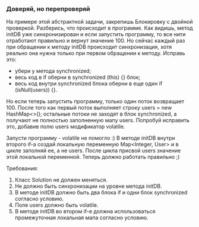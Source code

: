 
### Доверяй, но перепроверяй

На примере этой абстрактной задачи, закрепишь Блокировку с двойной проверкой.
Разберись, что происходит в программе.
Как видишь, метод initDB уже синхронизирован и если запустить программу,
то все нити отработают правильно и вернут значение 100.
Но сейчас каждый раз при обращении к методу initDB происходит синхронизация,
хотя реально она нужна только при первом обращении к методу. Исправь это:
- убери у метода synchronized;
- весь код в if оберни в synchronized (this) {} блок;
- весь код внутри synchronized блока оберни в еще один if (isNull(users)) {}.

Но если теперь запустить программу, только один поток возвращает 100.
После того как первый поток выполняет строку users = new HashMap&lt;&gt;();
остальные потоки не заходят в блок synchronized, а получают не полностью заполненную мапу users.
Попробуй исправить это, добавив полю users модификатор volatile.

Запусти программу - volatile не помогло :)
В методе initDB внутри второго if-a создай локальную переменную Map&lt;Integer, User&gt; и в цикле заполняй ее, а не users.
После цикла присвой users значение этой локальной переменной.
Теперь должно работать правильно ;)


Требования:
1.	Класс Solution не должен меняться.
2.	Не должно быть синхронизации на уровне метода initDB.
3.	В методе initDB должно быть два блока if и одни блок synchronized согласно условию.
4.	Поле users должно быть volatile.
5.	В методе initDB во втором if-е должна использоваться промежуточная локальная мапа согласно условию.


